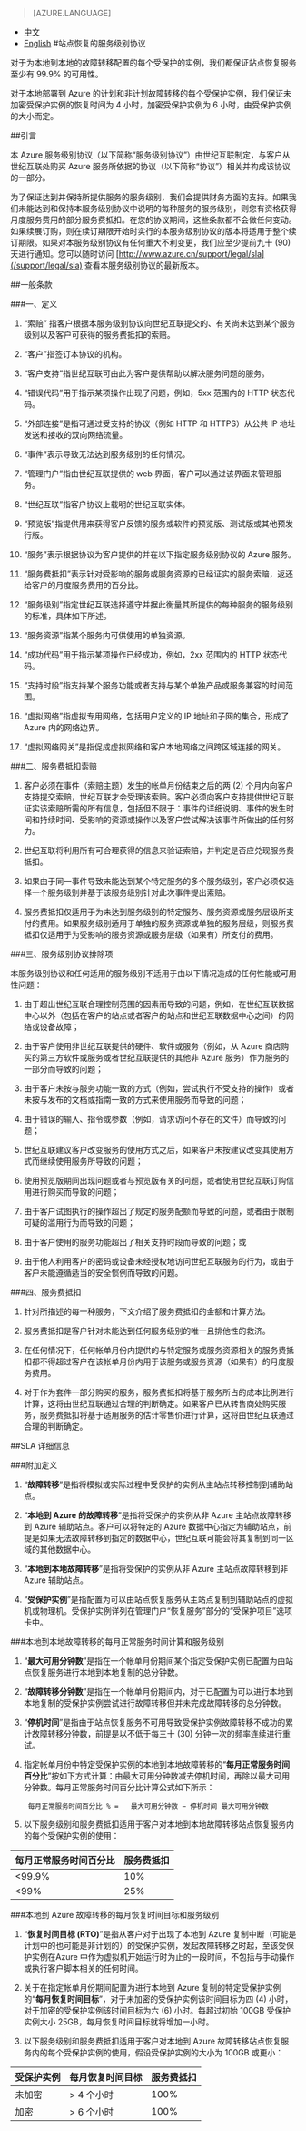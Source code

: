 <properties
	pageTitle=""
    description=""
    services=""
    documentationCenter=""
    authors=""
    manager=""
    editor=""
    tags=""/>

<tags ms.service="legal" ms.date="03/2016" wacn.date="03/2016" wacn.lang="cn"/>

> [AZURE.LANGUAGE]
- [中文](/support/legal/sla/site-recovery/)
- [English](/support/legal/sla/site-recovery-en/)
#站点恢复的服务级别协议

对于为本地到本地的故障转移配置的每个受保护的实例，我们都保证站点恢复服务至少有 99.9% 的可用性。

对于本地部署到 Azure 的计划和非计划故障转移的每个受保护实例，我们保证未加密受保护实例的恢复时间为 4 小时，加密受保护实例为 6 小时，由受保护实例的大小而定。


##引言
 

本 Azure 服务级别协议（以下简称“服务级别协议”）由世纪互联制定，与客户从世纪互联处购买 Azure 服务所依据的协议（以下简称“协议”）相关并构成该协议的一部分。

为了保证达到并保持所提供服务的服务级别，我们会提供财务方面的支持。如果我们未能达到和保持本服务级别协议中说明的每种服务的服务级别，则您有资格获得月度服务费用的部分服务费抵扣。在您的协议期间，这些条款都不会做任何变动。如果续展订购，则在续订期限开始时实行的本服务级别协议的版本将适用于整个续订期限。如果对本服务级别协议有任何重大不利变更，我们应至少提前九十 (90) 天进行通知。您可以随时访问 [http://www.azure.cn/support/legal/sla](/support/legal/sla) 查看本服务级别协议的最新版本。


##一般条款
 

###一、定义
 
1. “索赔” 指客户根据本服务级别协议向世纪互联提交的、有关尚未达到某个服务级别以及客户可获得的服务费抵扣的索赔。

2. “客户”指签订本协议的机构。

3. “客户支持”指世纪互联可由此为客户提供帮助以解决服务问题的服务。

4. “错误代码”用于指示某项操作出现了问题，例如，5xx 范围内的 HTTP 状态代码。

5. “外部连接”是指可通过受支持的协议（例如 HTTP 和 HTTPS）从公共 IP 地址发送和接收的双向网络流量。

6. “事件”表示导致无法达到服务级别的任何情况。

7. “管理门户”指由世纪互联提供的 web 界面，客户可以通过该界面来管理服务。

8. “世纪互联”指客户协议上载明的世纪互联实体。

9. “预览版”指提供用来获得客户反馈的服务或软件的预览版、测试版或其他预发行版。

10. “服务”表示根据协议为客户提供的并在以下指定服务级别协议的 Azure 服务。

11. “服务费抵扣”表示针对受影响的服务或服务资源的已经证实的服务索赔，返还给客户的月度服务费用的百分比。

12. “服务级别”指定世纪互联选择遵守并据此衡量其所提供的每种服务的服务级别的标准，具体如下所述。

13. “服务资源”指某个服务内可供使用的单独资源。

14. “成功代码”用于指示某项操作已经成功，例如，2xx 范围内的 HTTP 状态代码。

15. “支持时段”指支持某个服务功能或者支持与某个单独产品或服务兼容的时间范围。

16. “虚拟网络”指虚拟专用网络，包括用户定义的 IP 地址和子网的集合，形成了 Azure 内的网络边界。

17. “虚拟网络网关”是指促成虚拟网络和客户本地网络之间跨区域连接的网关。

###二、服务费抵扣索赔

1. 客户必须在事件（索赔主题）发生的帐单月份结束之后的两 (2) 个月内向客户支持提交索赔，世纪互联才会受理该索赔。客户必须向客户支持提供世纪互联证实该索赔所需的所有信息，包括但不限于：事件的详细说明、事件的发生时间和持续时间、受影响的资源或操作以及客户尝试解决该事件所做出的任何努力。

2. 世纪互联将利用所有可合理获得的信息来验证索赔，并判定是否应兑现服务费抵扣。

3. 如果由于同一事件导致未能达到某个特定服务的多个服务级别，客户必须仅选择一个服务级别并基于该服务级别针对此次事件提出索赔。

4. 服务费抵扣仅适用于为未达到服务级别的特定服务、服务资源或服务层级所支付的费用。如果服务级别适用于单独的服务资源或单独的服务层级，则服务费抵扣仅适用于为受影响的服务资源或服务层级（如果有）所支付的费用。

###三、服务级别协议排除项


本服务级别协议和任何适用的服务级别不适用于由以下情况造成的任何性能或可用性问题：

1. 由于超出世纪互联合理控制范围的因素而导致的问题，例如，在世纪互联数据中心以外（包括在客户的站点或者客户的站点和世纪互联数据中心之间）的网络或设备故障；

2. 由于客户使用非世纪互联提供的硬件、软件或服务（例如，从 Azure 商店购买的第三方软件或服务或者世纪互联提供的其他非 Azure 服务）作为服务的一部分而导致的问题；

3. 由于客户未按与服务功能一致的方式（例如，尝试执行不受支持的操作）或者未按与发布的文档或指南一致的方式来使用服务而导致的问题；

4. 由于错误的输入、指令或参数（例如，请求访问不存在的文件）而导致的问题；

5. 世纪互联建议客户改变服务的使用方式之后，如果客户未按建议改变其使用方式而继续使用服务所导致的问题；

6. 使用预览版期间出现问题或者与预览版有关的问题，或者使用世纪互联订购信用进行购买而导致的问题；

7. 由于客户试图执行的操作超出了规定的服务配额而导致的问题，或者由于限制可疑的滥用行为而导致的问题；

8. 由于客户使用的服务功能超出了相关支持时段而导致的问题；或

9. 由于他人利用客户的密码或设备未经授权地访问世纪互联服务的行为，或由于客户未能遵循适当的安全惯例而导致的问题。

###四、服务费抵扣

1. 针对所描述的每一种服务，下文介绍了服务费抵扣的金额和计算方法。

2. 服务费抵扣是客户针对未能达到任何服务级别的唯一且排他性的救济。

3. 在任何情况下，任何帐单月份内提供的与特定服务或服务资源相关的服务费抵扣都不得超过客户在该帐单月份内用于该服务或服务资源（如果有）的月度服务费用。

4. 对于作为套件一部分购买的服务，服务费抵扣将基于服务所占的成本比例进行计算，这将由世纪互联通过合理的判断确定。如果客户已从转售商处购买服务，服务费抵扣将基于适用服务的估计零售价进行计算，这将由世纪互联通过合理的判断确定。


##SLA 详细信息
 

###附加定义
1. “**故障转移**”是指将模拟或实际过程中受保护的实例从主站点转移控制到辅助站点。

2. “**本地到 Azure 的故障转移**”是指将受保护的实例从非 Azure 主站点故障转移到 Azure 辅助站点。客户可以将特定的 Azure 数据中心指定为辅助站点，前提是如果无法故障转移到指定的数据中心，世纪互联可能会将其复制到同一区域的其他数据中心。

3. “**本地到本地故障转移**”是指将受保护的实例从非 Azure 主站点故障转移到非 Azure 辅助站点。

4. “**受保护实例**”是指配置为可以由站点恢复服务从主站点复制到辅助站点的虚拟机或物理机。受保护实例详列在管理门户“恢复服务”部分的“受保护项目”选项卡中。

###本地到本地故障转移的每月正常服务时间计算和服务级别
1. “**最大可用分钟数**”是指在一个帐单月份期间某个指定受保护实例已配置为由站点恢复服务进行本地到本地复制的总分钟数。

2. “**故障转移分钟数**”是指在一个帐单月份期间内，对于已配置为可以进行本地到本地复制的受保护实例尝试进行故障转移但并未完成故障转移的总分钟数。

3. “**停机时间**”是指由于站点恢复服务不可用导致受保护实例故障转移不成功的累计故障转移分钟数，前提是以不低于每三十 (30) 分钟一次的频率连续进行重试。

4. 指定帐单月份中特定受保护实例的本地到本地故障转移的“**每月正常服务时间百分比**”按如下方式计算：由最大可用分钟数减去停机时间，再除以最大可用分钟数。每月正常服务时间百分比计算公式如下所示：

		每月正常服务时间百分比 % =   最大可用分钟数 − 停机时间 最大可用分钟数 

5. 以下服务级别和服务费抵扣适用于客户对本地到本地故障转移站点恢复服务内的每个受保护实例的使用：

每月正常服务时间百分比 | 服务费抵扣  
---|---  
<99.9% | 10%   
<99% | 25% 

###本地到 Azure 故障转移的每月恢复时间目标和服务级别
1. “**恢复时间目标 (RTO)**”是指从客户对于出现了本地到 Azure 复制中断（可能是计划中的也可能是非计划的）的受保护实例，发起故障转移之时起，至该受保护实例在Azure 中作为虚拟机开始运行时为止的一段时间，不包括与手动操作或执行客户脚本相关的任何时间。

2. 关于在指定帐单月份期间配置为进行本地到 Azure 复制的特定受保护实例的“**每月恢复时间目标**”，对于未加密的受保护实例该时间目标为四 (4) 小时，对于加密的受保护实例该时间目标为六 (6) 小时。每超过初始 100GB 受保护实例大小 25GB，每月恢复时间目标就将增加一小时。

3. 以下服务级别和服务费抵扣适用于客户对本地到 Azure 故障转移站点恢复服务内的每个受保护实例的使用，假设受保护实例的大小为 100GB 或更小：

受保护实例 | 每月恢复时间目标 | 服务费抵扣  
---|---|---  
未加密 | > 4 个小时 | 100%  
加密 | > 6 个小时 | 100% 
